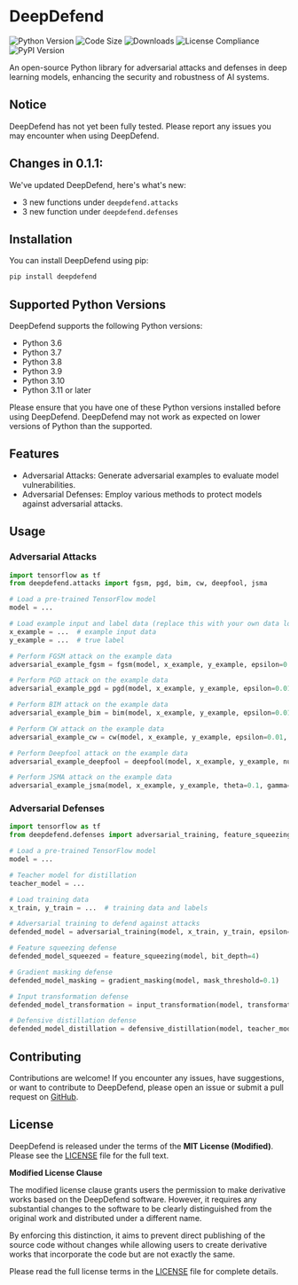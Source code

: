 # DeepDefend
![Python Version](https://img.shields.io/badge/python-3.12-blue.svg)
![Code Size](https://img.shields.io/github/languages/code-size/infinitode/deepdefend)
![Downloads](https://pepy.tech/badge/deepdefend)
![License Compliance](https://img.shields.io/badge/license-compliance-brightgreen.svg)
![PyPI Version](https://img.shields.io/pypi/v/deepdefend)

An open-source Python library for adversarial attacks and defenses in deep learning models, enhancing the security and robustness of AI systems.

## Notice

DeepDefend has not yet been fully tested. Please report any issues you may encounter when using DeepDefend.

## Changes in 0.1.1:
We've updated DeepDefend, here's what's new:
- 3 new functions under `deepdefend.attacks`
- 3 new function under `deepdefend.defenses`

## Installation

You can install DeepDefend using pip:

```bash
pip install deepdefend
```

## Supported Python Versions

DeepDefend supports the following Python versions:

- Python 3.6
- Python 3.7
- Python 3.8
- Python 3.9
- Python 3.10
- Python 3.11 or later

Please ensure that you have one of these Python versions installed before using DeepDefend. DeepDefend may not work as expected on lower versions of Python than the supported.

## Features

- Adversarial Attacks: Generate adversarial examples to evaluate model vulnerabilities.
- Adversarial Defenses: Employ various methods to protect models against adversarial attacks.

## Usage

### Adversarial Attacks

```python
import tensorflow as tf
from deepdefend.attacks import fgsm, pgd, bim, cw, deepfool, jsma

# Load a pre-trained TensorFlow model
model = ...

# Load example input and label data (replace this with your own data loading code)
x_example = ...  # example input data
y_example = ...  # true label

# Perform FGSM attack on the example data
adversarial_example_fgsm = fgsm(model, x_example, y_example, epsilon=0.01)

# Perform PGD attack on the example data
adversarial_example_pgd = pgd(model, x_example, y_example, epsilon=0.01, alpha=0.01, num_steps=10)

# Perform BIM attack on the example data
adversarial_example_bim = bim(model, x_example, y_example, epsilon=0.01, alpha=0.01, num_steps=10)

# Perform CW attack on the example data
adversarial_example_cw = cw(model, x_example, y_example, epsilon=0.01, c=1, kappa=0, num_steps=10, alpha=0.01)

# Perform Deepfool attack on the example data
adversarial_example_deepfool = deepfool(model, x_example, y_example, num_steps=10)

# Perform JSMA attack on the example data
adversarial_example_jsma(model, x_example, y_example, theta=0.1, gamma=0.1, num_steps=10)
```

### Adversarial Defenses

```python
import tensorflow as tf
from deepdefend.defenses import adversarial_training, feature_squeezing, gradient_masking, input_transformation, defensive_distillation

# Load a pre-trained TensorFlow model
model = ...

# Teacher model for distillation
teacher_model = ...

# Load training data
x_train, y_train = ...  # training data and labels

# Adversarial training to defend against attacks
defended_model = adversarial_training(model, x_train, y_train, epsilon=0.01)

# Feature squeezing defense
defended_model_squeezed = feature_squeezing(model, bit_depth=4)

# Gradient masking defense
defended_model_masking = gradient_masking(model, mask_threshold=0.1)

# Input transformation defense
defended_model_transformation = input_transformation(model, transformation_function=None)

# Defensive distillation defense
defended_model_distillation = defensive_distillation(model, teacher_model, temperature=2)
```

## Contributing

Contributions are welcome! If you encounter any issues, have suggestions, or want to contribute to DeepDefend, please open an issue or submit a pull request on [GitHub](https://github.com/infinitode/deepdefend).

## License

DeepDefend is released under the terms of the **MIT License (Modified)**. Please see the [LICENSE](https://github.com/infinitode/deepdefend/blob/main/LICENSE) file for the full text.

**Modified License Clause**



The modified license clause grants users the permission to make derivative works based on the DeepDefend software. However, it requires any substantial changes to the software to be clearly distinguished from the original work and distributed under a different name.

By enforcing this distinction, it aims to prevent direct publishing of the source code without changes while allowing users to create derivative works that incorporate the code but are not exactly the same.

Please read the full license terms in the [LICENSE](https://github.com/infinitode/deepdefend/blob/main/LICENSE) file for complete details.
